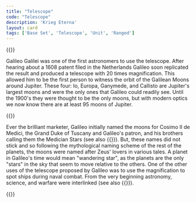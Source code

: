 ```yaml
---
title: "Telescope"
code: "Telescope"
description: 'Krieg Eterna'
layout: card
tags: ['Base Set', 'Telescope', 'Unit', 'Ranged']
---
```

{{<card-detail-page title="Telescope" artwork="Still life with telescopes and an astrolabe, an hour glass, a book and a quill by Philippe Rousseau (1887)" attr="Galileo Galilei" book="Dialogue Concerning the two Chief World Systems">}}
<p>
Galileo Galilei was one of the first astronomers to use the telescope. After hearing about a 1608 patent filed in the Netherlands Galileo soon replicated the result and produced a telescope with 20 times magnification. This allowed him to be the first person to witness the orbit of the Galilean Moons around Jupiter. These four: Io, Europa, Ganymede, and Callisto are Jupiter's largest moons and were the only ones that Galileo could readily see. Until the 1900's they were thought to be the only moons, but with modern optics we now know there are at least 95 moons of Jupiter.
</p>
{{<card-detail-image file="galileo.png" caption="Galileo Galilei showing the Doge of Venice how to use the telescope by Giuseppe Bertini">}}
<p>
Ever the brilliant marketer, Galileo initially named the moons for Cosimo II de Medici, the Grand Duke of Tuscany and Galileo's patron, and his brothers calling them the Medician Stars (see also {{<cardlink name="Pike" code="pike">}}). But, these names did not stick and so following the mythological naming scheme of the rest of the planets, the moons were named after Zeus' lovers in various tales. A planet in Galileo's time would mean "wandering star", as the planets are the only "stars" in the sky that seem to move relative to the others. One of the other uses of the telescope proposed by Galileo was to use the magnification to spot ships during naval combat. From the very beginning astronomy, science, and warfare were interlinked (see also {{<cardlink name="Omen">}}).
</p>
{{</card-detail-page>}}